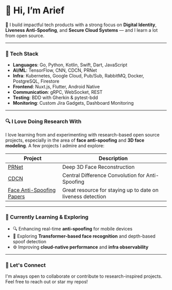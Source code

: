 # 👋 Hi, I’m Arief

🎯 I build impactful tech products with a strong focus on **Digital Identity**, **Liveness Anti-Spoofing**, and **Secure Cloud Systems** — and I learn a lot from open source.

---

### 🔧 Tech Stack

- **Languages**: Go, Python, Kotlin, Swift, Dart, JavaScript  
- **AI/ML**: TensorFlow, CNN, CDCN, PRNet  
- **Infra**: Kubernetes, Google Cloud, Pub/Sub, RabbitMQ, Docker, PostgreSQL, Firestore  
- **Frontend**: Nuxt.js, Flutter, Android Native  
- **Communication**: gRPC, WebSocket, REST  
- **Testing**: BDD with Gherkin & pytest-bdd  
- **Monitoring**: Custom Jira Gadgets, Dashboard Monitoring  

---

### 🔍 I Love Doing Research With

I love learning from and experimenting with research-based open source projects, especially in the area of **face anti-spoofing** and **3D face modeling**. A few projects I admire and explore:

| Project | Description |
|--------|-------------|
| [PRNet](https://github.com/yfeng95/PRNet) | Deep 3D Face Reconstruction |
| [CDCN](https://github.com/ZitongYu/CDCN) | Central Difference Convolution for Anti-Spoofing |
| [Face Anti-Spoofing Papers](https://github.com/ZitongYu/Face-Anti-Spoofing.Papers) | Great resource for staying up to date on liveness detection |

---

### 🌱 Currently Learning & Exploring

- 🔍 Enhancing real-time **anti-spoofing** for mobile devices  
- 🧠 Exploring **Transformer-based face recognition** and depth-based spoof detection  
- ⚙️ Improving **cloud-native performance** and **infra observability**  

---

### 🤝 Let's Connect

I'm always open to collaborate or contribute to research-inspired projects. Feel free to reach out or star my repos!

